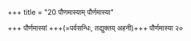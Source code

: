 +++
title = "20 पौणमास्याम् पौर्णमास्या"

+++
पौर्णमास्यां +++(=पर्वसन्धिः, तद्युक्तय् अहनी)+++ पौर्णमास्या २०
